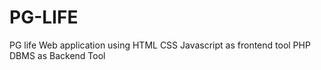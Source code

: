 # PG-LIFE
PG life Web application using HTML CSS Javascript as frontend tool 
PHP DBMS as Backend Tool

